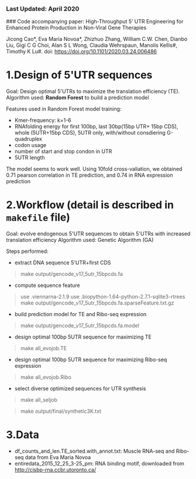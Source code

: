 ### Last Updated: April 2020

### Code accompanying paper:
High-Throughput 5’ UTR Engineering for Enhanced Protein Production in Non-Viral Gene Therapies

Jicong Cao*, Eva Maria Novoa*, Zhizhuo Zhang, William C.W. Chen, Dianbo Liu, Gigi C G Choi, Alan S L Wong, Claudia Wehrspaun, Manolis Kellis#, Timothy K Lu#.
doi: https://doi.org/10.1101/2020.03.24.006486


1.Design of 5'UTR sequences
==========

Goal: Design optimal 5'UTRs to maximize the translation efficiency (TE).
Algorithm used: **Random Forest** to build a prediction model 

Features used in Random Forest model training:
- Kmer-frequency: k=1-6
- RNAfolding energy for first 100bp, last 30bp(15bp UTR+ 15bp CDS), whole (5UTR+15bp CDS), 5UTR only, with/without consdiering G-quadruplex 
- codon usage
- number of start and stop condon in UTR
- 5UTR length

The model seems to work well. Using 10fold cross-valiation, we obtained  0.71 pearson correlation in TE prediction, and 0.74 in RNA expression prediction

2.Workflow (detail is described in `makefile` file)
=====================

Goal: evolve endogenous 5'UTR sequences to obtain 5'UTRs with increased translation efficiency
Algorithm used: Genetic Algorithm (GA)

Steps performed: 
- extract DNA sequence 5'UTR+first CDS
> make output/gencode_v17_5utr_15bpcds.fa

- compute sequence feature
> use .viennarna-2.1.9
> use .biopython-1.64-python-2.7.1-sqlite3-rtrees
> make output/gencode_v17_5utr_15bpcds.fa.sparseFeature.txt.gz

- build prediction model for TE and Ribo-seq expression
> make output/gencode_v17_5utr_15bpcds.fa.model

- design optimal 100bp 5UTR sequence for maximizing TE
> make all_evojob.TE

- design optimal 100bp 5UTR sequence for maximizing Ribo-seq expression
> make all_evojob.Ribo

- select diverse optimized sequences for UTR synthesis 
> make all_seljob

> make output/final/synthetic3K.txt


3.Data
===========
- df_counts_and_len.TE_sorted.with_annot.txt: Muscle RNA-seq and Ribo-seq data from Eva Maria Novoa
- entiredata_2015_12_25_3-25_pm: RNA binding motif, downloaded from http://cisbp-rna.ccbr.utoronto.ca/
 
